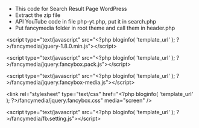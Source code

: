 - This code for Search Result Page WordPress
- Extract the zip file
- API YouTube code in file php-yt.php, put it in search.php
- Put fancymedia folder in root theme and call them in header.php

&lt;script type=&quot;text/javascript&quot; src=&quot;&lt;?php bloginfo( &#039;template_url&#039; ); ?&gt;/fancymedia/jquery-1.8.0.min.js&quot;&gt;&lt;/script&gt;

&lt;script type=&quot;text/javascript&quot; src=&quot;&lt;?php bloginfo( &#039;template_url&#039; ); ?&gt;/fancymedia/jquery.fancybox.pack.js&quot;&gt;&lt;/script&gt;

&lt;script type=&quot;text/javascript&quot; src=&quot;&lt;?php bloginfo( &#039;template_url&#039; ); ?&gt;/fancymedia/jquery.fancybox-media.js&quot;&gt;&lt;/script&gt;

&lt;link rel=&quot;stylesheet&quot; type=&quot;text/css&quot; href=&quot;&lt;?php bloginfo( &#039;template_url&#039; ); ?&gt;/fancymedia/jquery.fancybox.css&quot; media=&quot;screen&quot; /&gt;

&lt;script type=&quot;text/javascript&quot; src=&quot;&lt;?php bloginfo( &#039;template_url&#039; ); ?&gt;/fancymedia/fb.setting.js&quot;&gt;&lt;/script&gt;